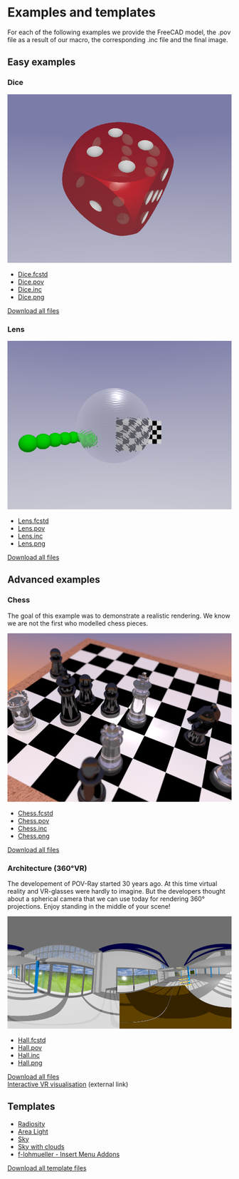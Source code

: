 # Examples and templates

For each of the following examples we provide the FreeCAD model, the .pov file as a result of our macro, the corresponding .inc file and the final image.

## Easy examples

### Dice

![Lens example](./Dice/Dice.png "Lens example")

* [Dice.fcstd](./Dice/Dice.fcstd)  
* [Dice.pov](./Dice/Dice.pov)  
* [Dice.inc](./Dice/Dice.inc)  
* [Dice.png](./Dice/Dice.png)  

[Download all files](./Dice/Dice.zip)

### Lens

![Lens example](./Lens/withRipples/Lens.png "Lens example")

* [Lens.fcstd](./Lens/Lens.fcstd)  
* [Lens.pov](./Lens/Lens.pov)  
* [Lens.inc](./Lens/Lens.inc)  
* [Lens.png](./Lens/Lens.png)  

[Download all files](./Lens/Lens.zip)  

## Advanced examples

### Chess

The goal of this example was to demonstrate a realistic rendering.
We know we are not the first who modelled chess pieces.

![Chess example](./Chess/Chess.png "Chess example")

* [Chess.fcstd](./Chess/Chess.fcstd)  
* [Chess.pov](./Chess/Chess.pov)  
* [Chess.inc](./Chess/Chess.inc)  
* [Chess.png](./Chess/Chess.png)  

[Download all files](./Chess/Chess.zip)  

### Architecture (360°VR)

The developement of POV-Ray started 30 years ago. At this time virtual reality and VR-glasses were hardly to imagine. But the developers thought about a spherical camera that we can use today for rendering 360° projections. Enjoy standing in the middle of your scene!

![Architecture example](./Hall/Hall.png "Architecture example")

* [Hall.fcstd](./Hall/Hall.fcstd)  
* [Hall.pov](./Hall/Hall.pov)  
* [Hall.inc](./Hall/Hall.inc)  
* [Hall.png](./Hall/Hall.png)  

[Download all files](./Hall/Hall.zip)  
[Interactive VR visualisation](http://www.barozz.it/vr/fablab_andreas/) (external link)

## Templates

* [Radiosity](./Templates/Radiosity.inc)
* [Area Light](./Templates/AreaLight.inc)
* [Sky](./Templates/SkyWithoutClouds.inc)
* [Sky with clouds](./Templates/SkyWithClouds.inc)
* [f-lohmueller - Insert Menu Addons](http://www.f-lohmueller.de/pov_tut/addon/00_Basic_Templates/_index.htm)

[Download all template files](./Templates/Templates.zip)  
